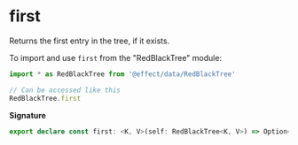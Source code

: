 # first

Returns the first entry in the tree, if it exists.

To import and use `first` from the "RedBlackTree" module:

```ts
import * as RedBlackTree from '@effect/data/RedBlackTree'

// Can be accessed like this
RedBlackTree.first
```

**Signature**

```ts
export declare const first: <K, V>(self: RedBlackTree<K, V>) => Option<readonly [K, V]>
```
